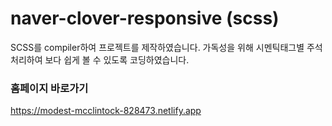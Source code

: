 # naver-clover-responsive (scss)
SCSS를 compiler하여 프로젝트를 제작하였습니다.
가독성을 위해 시멘틱태그별 주석처리하여 보다 쉽게 볼 수 있도록 코딩하였습니다.

### 홈페이지 바로가기
https://modest-mcclintock-828473.netlify.app
